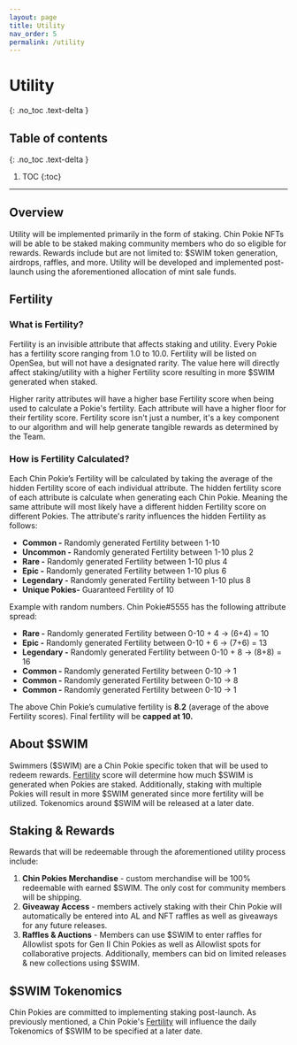 ```yaml
---
layout: page
title: Utility
nav_order: 5
permalink: /utility
---
```

# Utility
{: .no_toc .text-delta }

## Table of contents
{: .no_toc .text-delta }
1. TOC
{:toc}
---

## Overview
Utility will be implemented primarily in the form of staking. Chin Pokie NFTs will be able to be staked making community members who do so eligible for rewards. Rewards include but are not limited to: \$SWIM token generation, airdrops, raffles, and more. Utility will be developed and implemented post-launch using the aforementioned allocation of mint sale funds. 

## Fertility

### What is Fertility?

Fertility is an invisible attribute that affects staking and utility. 
Every Pokie has a fertility score ranging from 1.0 to 10.0. 
Fertility will be listed on OpenSea, but will not have a designated rarity. 
The value here will directly affect staking/utility with a higher Fertility score resulting in more \$SWIM generated when staked. 

Higher rarity attributes will have a higher base Fertility score when being used to calculate a Pokie's fertility. 
Each attribute will have a higher floor for their fertility score. Fertility score isn't just a number, it's a key component to our algorithm and will help generate tangible rewards as determined by the Team.

### How is Fertility Calculated?

Each Chin Pokie’s Fertility will be calculated by taking the average of the hidden Fertility score of each individual attribute.
The hidden fertility score of each attribute is calculate when generating each Chin Pokie. Meaning the same attribute will most likely have a different hidden Fertility score on different Pokies. The attribute's rarity influences the hidden Fertility as follows:
- **Common -** Randomly generated Fertility between 1-10
- **Uncommon -** Randomly generated Fertility between 1-10 plus 2
- **Rare -** Randomly generated Fertility between 1-10  plus 4
- **Epic -** Randomly generated Fertility between 1-10 plus 6
- **Legendary -** Randomly generated Fertility between 1-10 plus 8
- **Unique Pokies-** Guaranteed Fertility of 10

Example with random numbers.
Chin Pokie#5555 has the following attribute spread:
 - **Rare -**  Randomly generated Fertility between 0-10 + 4 -> (6+4) = 10
 - **Epic -** Randomly generated Fertility between 0-10 + 6 -> (7+6) = 13
 - **Legendary -** Randomly generated Fertility between 0-10 + 8 -> (8+8) = 16
 - **Common -** Randomly generated Fertility between 0-10 -> 1
 - **Common -** Randomly generated Fertility between 0-10 -> 8
 - **Common -** Randomly generated Fertility between 0-10 -> 1
 
The above Chin Pokie’s cumulative fertility is **8.2** (average of the above Fertility scores). 
Final fertility will be **capped at 10.** 

## About \$SWIM
Swimmers (\$SWIM) are a Chin Pokie specific token that will be used to redeem rewards. [Fertility](/attribute-breakdown#fertility) score will determine how much \$SWIM is generated when Pokies are staked. Additionally, staking with multiple Pokies will result in more \$SWIM generated since more fertility will be utilized. Tokenomics around \$SWIM will be released at a later date. 

## Staking & Rewards
Rewards that will be redeemable through the aforementioned utility process include:
1. **Chin Pokies Merchandise** - custom merchandise will be 100% redeemable with earned \$SWIM. The only cost for community members will be shipping.
2. **Giveaway Access** - members actively staking with their Chin Pokie will automatically be entered into AL and NFT raffles as well as giveaways for any future releases.
3. **Raffles & Auctions** - Members can use \$SWIM to enter raffles for Allowlist spots for Gen II Chin Pokies as well as Allowlist spots for collaborative projects. Additionally, members can bid on limited releases & new collections using \$SWIM.

## \$SWIM Tokenomics
Chin Pokies are committed to implementing staking post-launch. As previously mentioned, a Chin Pokie's [Fertility](/attribute-breakdown#fertility) will influence the daily  Tokenomics of \$SWIM to be specified at a later date. 
